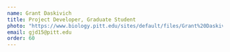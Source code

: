 ```yaml
---
name: Grant Daskivich
title: Project Developer, Graduate Student
photo: "https://www.biology.pitt.edu/sites/default/files/Grant%20Daskivich.jpg"
email: gjd15@pitt.edu
order: 60
---
```

